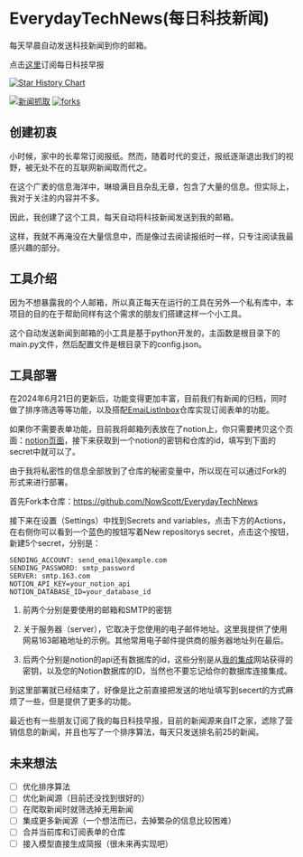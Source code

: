 # EverydayTechNews(每日科技新闻)

每天早晨自动发送科技新闻到你的邮箱。

点击[这里](https://mailist.nowscott.top/)订阅每日科技早报

[![Star History Chart](https://api.star-history.com/svg?repos=nowscott/EverydayTechNews&type=Date)](https://star-history.com/#nowscott/EverydayTechNews&Date)

[![新闻抓取][action-image]][action-url]
[![forks][forks-image]][forks-url]

[action-url]:[https://github.com/NowScott/EverydayTechNews/actions/workflows/technews.yml "Action State"
[action-image]:https://img.shields.io/github/actions/workflow/status/nowscott/EverydayTechNews/run-selenium-script.yml?label=新闻抓取
[forks-url]:https://github.com/NowScott/EverydayTechNews/forks
[forks-image]:https://img.shields.io/github/forks/NowScott/EverydayTechNews?label=Forks

## 创建初衷

小时候，家中的长辈常订阅报纸。然而，随着时代的变迁，报纸逐渐退出我们的视野，被无处不在的互联网新闻取而代之。

在这个广袤的信息海洋中，琳琅满目且杂乱无章，包含了大量的信息。但实际上，我对于关注的内容并不多。

因此，我创建了这个工具，每天自动将科技新闻发送到我的邮箱。

这样，我就不再淹没在大量信息中，而是像过去阅读报纸时一样，只专注阅读我最感兴趣的部分。

## 工具介绍

因为不想暴露我的个人邮箱，所以真正每天在运行的工具在另外一个私有库中，本项目的目的在于帮助同样有这个需求的朋友们搭建这样一个小工具。

这个自动发送新闻到邮箱的小工具是基于python开发的，主函数是根目录下的main.py文件，然后配置文件是根目录下的config.json。

## 工具部署

在2024年6月21日的更新后，功能变得更加丰富，目前我们有新闻的归档，同时做了排序筛选等等功能，以及搭配[EmaiListInbox](https://github.com/nowscott/EmaiListInbox)仓库实现订阅表单的功能。

如果你不需要表单功能，目前我将邮箱列表放在了notion上，你只需要拷贝这个页面：[notion页面](https://nowscott.notion.site/029f3f6fc18f40278acfa69739f4eacb?v=2bd422a503204d3aa220fdadc3e89de0)，接下来获取到一个notion的密钥和仓库的id，填写到下面的secret中就可以了。

由于我将私密性的信息全部放到了仓库的秘密变量中，所以现在可以通过Fork的形式来进行部署。

首先Fork本仓库：https://github.com/NowScott/EverydayTechNews

接下来在设置（Settings）中找到Secrets and variables，点击下方的Actions，在右侧你可以看到一个蓝色的按钮写着New repositorys secret，点击这个按钮，新建5个secret，分别是：
```
SENDING_ACCOUNT: send_email@example.com
SENDING_PASSWORD: smtp_password
SERVER: smtp.163.com
NOTION_API_KEY=your_notion_api
NOTION_DATABASE_ID=your_database_id
```

1. 前两个分别是要使用的邮箱和SMTP的密钥

2. 关于服务器（server），它取决于您使用的电子邮件地址。这里我提供了使用网易163邮箱地址的示例。其他常用电子邮件提供商的服务器地址列在最后。

3. 后两个分别是notion的api还有数据库的id，这些分别是从[我的集成](https://www.notion.so/my-integrations)网站获得的密钥，以及您的Notion数据库的ID，当然也不要忘记给你的数据库连接集成。

到这里部署就已经结束了，好像是比之前直接把发送的地址填写到secert的方式麻烦了一些，但是提供了更多的功能。

最近也有一些朋友订阅了我的每日科技早报，目前的新闻源来自IT之家，滤除了营销信息的新闻，并且也写了一个排序算法，每天只发送排名前25的新闻。

## 未来想法

 * [ ] 优化排序算法
 * [ ] 优化新闻源（目前还没找到很好的）
 * [ ] 在爬取新闻时就筛选掉无用新闻
 * [ ] 集成更多新闻源（一个想法而已，去掉繁杂的信息比较困难）
 * [ ] 合并当前库和订阅表单的仓库
 * [ ] 接入模型直接生成简报（很未来再实现吧）
